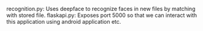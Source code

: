 recognition.py: Uses deepface to recognize faces in new files by matching with stored file.
flaskapi.py: Exposes port 5000 so that we can interact with this application using android application etc.
